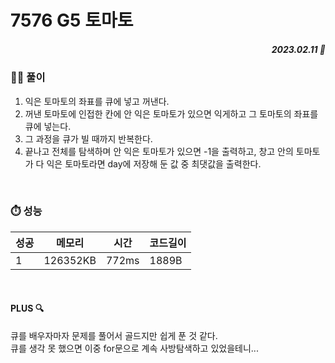 # 7576 G5 토마토
##### <p align="right"> 2023.02.11 📆 </p>


### 👩‍🏫 풀이
1. 익은 토마토의 좌표를 큐에 넣고 꺼낸다.
2. 꺼낸 토마토에 인접한 칸에 안 익은 토마토가 있으면 익게하고 그 토마토의 좌표를 큐에 넣는다.
3. 그 과정을 큐가 빌 때까지 반복한다.
4. 끝나고 전체를 탐색하며 안 익은 토마토가 있으면 -1을 출력하고, 
창고 안의 토마토가 다 익은 토마토라면 day에 저장해 둔 값 중 최댓값을 출력한다.


<br>

### ⏱️ 성능
<!-- 테이블 -->
성공 |메모리 | 시간 | 코드길이
---|---|---|---|
1|126352KB|772ms|1889B

<br>

#### PLUS 🔍
큐를 배우자마자 문제를 풀어서 골드지만 쉽게 푼 것 같다.
<br>
큐를 생각 못 했으면 이중 for문으로 계속 사방탐색하고 있었을테니...
